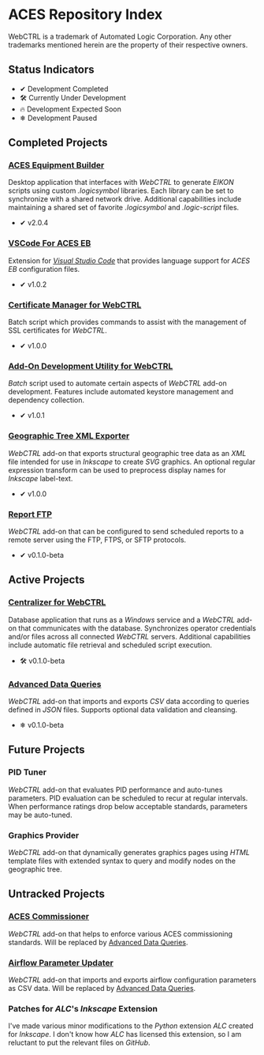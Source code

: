 # ACES Repository Index

WebCTRL is a trademark of Automated Logic Corporation.  Any other trademarks mentioned herein are the property of their respective owners.

## Status Indicators

- ✔ Development Completed
- 🛠 Currently Under Development
- 🔥 Development Expected Soon
- ❄ Development Paused

## Completed Projects

### [ACES Equipment Builder](https://github.com/automatic-controls/aces-equipment-builder)
Desktop application that interfaces with *WebCTRL* to generate *EIKON* scripts using custom *.logicsymbol* libraries. Each library can be set to synchronize with a shared network drive. Additional capabilities include maintaining a shared set of favorite *.logicsymbol* and *.logic-script* files.

- ✔ v2.0.4

### [VSCode For ACES EB](https://github.com/automatic-controls/vscode-aces-equipment-builder)
Extension for [*Visual Studio Code*](https://code.visualstudio.com/) that provides language support for *ACES EB* configuration files.

- ✔ v1.0.2

### [Certificate Manager for WebCTRL](https://github.com/automatic-controls/cert-manager-for-webctrl)
Batch script which provides commands to assist with the management of SSL certificates for *WebCTRL*.

- ✔ v1.0.0

### [Add-On Development Utility for WebCTRL](https://github.com/automatic-controls/addon-dev-script)
*Batch* script used to automate certain aspects of *WebCTRL* add-on development. Features include automated keystore management and dependency collection.

- ✔ v1.0.1

### [Geographic Tree XML Exporter](https://github.com/automatic-controls/geo-xml-export-addon)
*WebCTRL* add-on that exports structural geographic tree data as an *XML* file intended for use in *Inkscape* to create *SVG* graphics. An optional regular expression transform can be used to preprocess display names for *Inkscape* label-text.

- ✔ v1.0.0

### [Report FTP](https://github.com/automatic-controls/report-ftp-addon)
*WebCTRL* add-on that can be configured to send scheduled reports to a remote server using the FTP, FTPS, or SFTP protocols.

- ✔ v0.1.0-beta

## Active Projects

### [Centralizer for WebCTRL](https://github.com/automatic-controls/centralizer-for-webctrl)
Database application that runs as a *Windows* service and a *WebCTRL* add-on that communicates with the database. Synchronizes operator credentials and/or files across all connected *WebCTRL* servers. Additional capabilities include automatic file retrieval and scheduled script execution.

- 🛠 v0.1.0-beta

### [Advanced Data Queries](https://github.com/automatic-controls/data-query-addon)
*WebCTRL* add-on that imports and exports *CSV* data according to queries defined in *JSON* files. Supports optional data validation and cleansing.

- ❄ v0.1.0-beta

## Future Projects

### PID Tuner
*WebCTRL* add-on that evaluates PID performance and auto-tunes parameters. PID evaluation can be scheduled to recur at regular intervals. When performance ratings drop below acceptable standards, parameters may be auto-tuned.

### Graphics Provider
*WebCTRL* add-on that dynamically generates graphics pages using *HTML* template files with extended syntax to query and modify nodes on the geographic tree.

## Untracked Projects

### [ACES Commissioner](untracked-projects/aces-commissioner)
*WebCTRL* add-on that helps to enforce various ACES commissioning standards. Will be replaced by [Advanced Data Queries](#advanced-data-queries).

### [Airflow Parameter Updater](untracked-projects/airflow-parameter-updater)
*WebCTRL* add-on that imports and exports airflow configuration parameters as CSV data. Will be replaced by [Advanced Data Queries](#advanced-data-queries).

### Patches for *ALC*'s *Inkscape* Extension
I've made various minor modifications to the *Python* extension *ALC* created for *Inkscape*. I don't know how *ALC* has licensed this extension, so I am reluctant to put the relevant files on *GitHub*.
